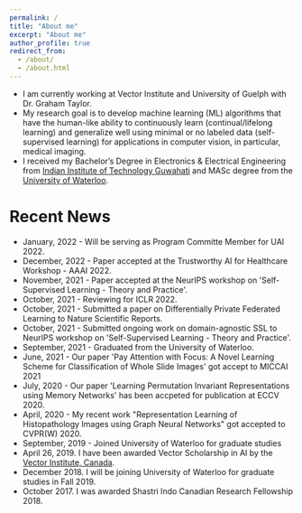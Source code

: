 ```yaml
---
permalink: /
title: "About me"
excerpt: "About me"
author_profile: true
redirect_from: 
  - /about/
  - /about.html
---
```




* I am currently working at Vector Institute and University of Guelph with Dr. Graham Taylor.
* My research goal is to develop machine learning (ML) algorithms that have the human-like ability to
continuously learn (continual/lifelong learning) and generalize well using minimal or no labeled data (self-
supervised learning) for applications in computer vision, in particular, medical imaging.
* I received my Bachelor’s Degree in Electronics & Electrical Engineering from [Indian Institute of Technology Guwahati](www.iitg.ac.in) and MASc degree from the [University of Waterloo](www.uwaterloo.ca).



# Recent News
* January, 2022 - Will be serving as Program Committe Member for UAI 2022.
* December, 2022 - Paper accepted at the Trustworthy AI for Healthcare Workshop - AAAI 2022.
* November, 2021 - Paper accepted at the NeurIPS workshop on 'Self-Supervised Learning - Theory and Practice'. 
* October, 2021 - Reviewing for ICLR 2022. 
* October, 2021 - Submitted a paper on Differentially Private Federated Learning to Nature Scientific Reports. 
* October, 2021 - Submitted ongoing work on domain-agnostic SSL to NeurIPS workshop on 'Self-Supervised Learning - Theory and Practice'.
* September, 2021 - Graduated from the University of Waterloo.
* June, 2021 - Our paper 'Pay Attention with Focus: A Novel Learning Scheme for Classification of Whole Slide Images' got accept to MICCAI 2021
* July, 2020 - Our paper 'Learning Permutation Invariant Representations using Memory Networks' has been accpeted for publication at ECCV 2020.
* April, 2020 - My recent work "Representation Learning of Histopathology Images using Graph Neural Networks" got accepted to CVPR(W) 2020. 
* September, 2019 - Joined University of Waterloo for graduate studies
* April 26, 2019. I have been awarded Vector Scholarship in AI by the [Vector Institute, Canada](https://vectorinstitute.ai/).
* December 2018. I will be joining University of Waterloo for graduate studies in Fall 2019.
* October 2017. I was awarded Shastri Indo Canadian Research Fellowship 2018.
